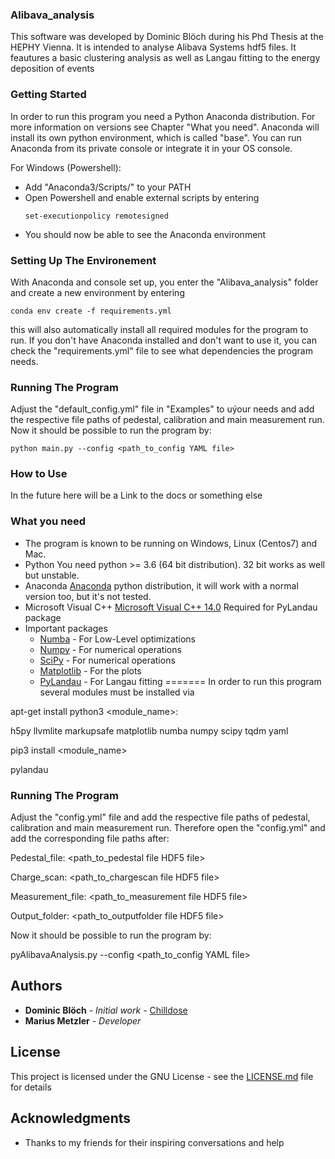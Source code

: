 ### Alibava_analysis

This software was developed by Dominic Blöch during his Phd Thesis at the
HEPHY Vienna. It is intended to analyse Alibava Systems hdf5 files.
It feautures a basic clustering analysis as well as Langau fitting to the
energy deposition of events

### Getting Started


In order to run this program you need a Python Anaconda distribution. For
more information on versions see Chapter "What you need". Anaconda will install
its own python environment, which is called "base". You can run Anaconda from
its private console or integrate it in your OS console.

For Windows (Powershell):

* Add "Anaconda3/Scripts/" to your PATH
* Open Powershell and enable external scripts by entering
    ```
    set-executionpolicy remotesigned
    ```
* You should now be able to see the Anaconda environment

### Setting Up The Environement

With Anaconda and console set up, you enter the "Alibava_analysis" folder
and create a new environment by entering

```
conda env create -f requirements.yml
```

this will also automatically install all required modules for the program to
run. If you don't have Anaconda installed and don't want to use it, you can
check the "requirements.yml" file to see what dependencies the program needs.

### Running The Program

Adjust the "default_config.yml" file in "Examples" to uýour needs and add the
respective file paths of pedestal, calibration and main measurement run. Now it
should be possible to run the program by:

```
python main.py --config <path_to_config YAML file>
```

### How to Use

In the future here will be a Link to the docs or something else

### What you need

* The program is known to be running on Windows, Linux (Centos7) and Mac.
* Python
    You need python >= 3.6 (64 bit distribution). 32 bit works as well
    but unstable.
* Anaconda
    [Anaconda](https://www.anaconda.com/download/) python distribution, it will
    work with a normal version too, but it's not tested.
* Microsoft Visual C++
    [Microsoft Visual C++ 14.0](https://visualstudio.microsoft.com/visual-cpp-build-tools/)
    Required for PyLandau package
* Important packages
    * [Numba](http://numba.pydata.org/) - For Low-Level optimizations
    * [Numpy](http://www.numpy.org/) - For numerical operations
    * [SciPy](https://www.scipy.org/) - For numerical operations
    * [Matplotlib](https://matplotlib.org/) - For the plots
    * [PyLandau](https://github.com/SiLab-Bonn/pylandau) - For Langau fitting
=======
In order to run this program several modules must be installed via

apt-get install python3 <module_name>:

h5py
llvmlite
markupsafe
matplotlib
numba
numpy
scipy
tqdm
yaml

pip3 install <module_name>

pylandau


### Running The Program

Adjust the "config.yml" file and add the respective file paths of pedestal, calibration 
and main measurement run. Therefore open the "config.yml" and add the corresponding file paths after:

Pedestal_file: <path_to_pedestal file HDF5 file>

Charge_scan: <path_to_chargescan file HDF5 file>

Measurement_file: <path_to_measurement file HDF5 file>

Output_folder: <path_to_outputfolder file HDF5 file>


Now it should be possible to run the program by:

pyAlibavaAnalysis.py --config <path_to_config YAML file>


## Authors

* **Dominic Blöch** - *Initial work* - [Chilldose](https://github.com/Chilldose)
* **Marius Metzler** - *Developer*

## License

This project is licensed under the GNU License - see the [LICENSE.md](LICENSE) file for details

## Acknowledgments

* Thanks to my friends for their inspiring conversations and help